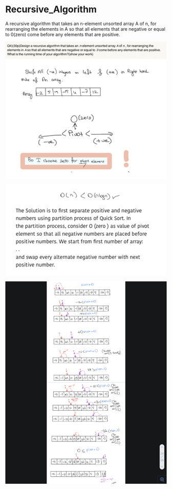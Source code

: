 # Recursive_Algorithm
A recursive algorithm that takes an n-element unsorted array A of n, for rearranging the elements in A so that all elements that are negative or equal to 0(zero) come before any elements that are positive.<br>

 ![alt text](https://github.com/mervesrn/Recursive_Algorithm/blob/main/IMG_3877.jpg)<br>
 
 ![alt text](https://github.com/mervesrn/Recursive_Algorithm/blob/main/IMG_3878.jpg)<br>

 ![alt text](https://github.com/mervesrn/Recursive_Algorithm/blob/main/IMG_3881.jpg)<br>

